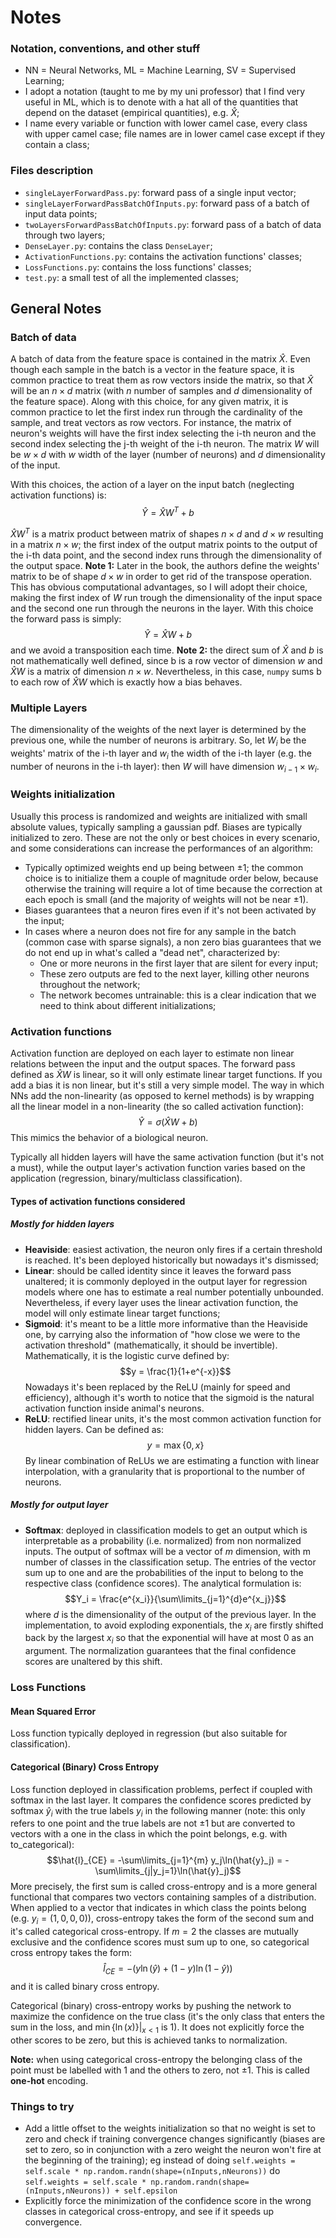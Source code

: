 # Notes

### Notation, conventions, and other stuff
- NN = Neural Networks, ML = Machine Learning, SV = Supervised Learning;
- I adopt a notation (taught to me by my uni professor) that I find very useful in ML, which is to denote with a hat all of the quantities that depend on the dataset (empirical quantities), e.g. $\hat{X}$;
- I name every variable or function with lower camel case, every class with upper camel case; file names are in lower camel case except if they contain a class;

### Files description
- `singleLayerForwardPass.py`: forward pass of a single input vector;
- `singleLayerForwardPassBatchOfInputs.py`: forward pass of a batch of input data points;
- `twoLayersForwardPassBatchOfInputs.py`: forward pass of a batch of data through two layers;
- `DenseLayer.py`: contains the class `DenseLayer`;
- `ActivationFunctions.py`: contains the activation functions' classes;
- `LossFunctions.py`: contains the loss functions' classes;
- `test.py`: a small test of all the implemented classes;

## General Notes

### Batch of data
A batch of data from the feature space is contained in the matrix $\hat{X}$. Even though each sample in the batch is a vector in the feature space, it is common practice to treat them as row vectors inside the matrix, so that $\hat{X}$ will be an $n\times d$ matrix (with $n$ number of samples and $d$ dimensionality of the feature space). Along with this choice, for any given matrix, it is common practice to let the first index run through the cardinality of the sample, and treat vectors as row vectors. For instance, the matrix of neuron's weights will have the first index selecting the i-th neuron and the second index selecting the j-th weight of the i-th neuron. The matrix $W$ will be $w \times d$ with $w$ width of the layer (number of neurons) and $d$ dimensionality of the input.

With this choices, the action of a layer on the input batch (neglecting activation functions) is:
$$\hat{Y} = \hat{X}W^{T} + b$$

$\hat{X}W^{T}$ is a matrix product between matrix of shapes $n\times d$ and $d \times w$ resulting in a matrix $n \times w$; the first index of the output matrix points to the output of the i-th data point, and the second index runs through the dimensionality of the output space.
**Note 1:** Later in the book, the authors define the weights' matrix to be of shape $d \times w$ in order to get rid of the transpose operation. This has obvious computational advantages, so I will adopt their choice, making the first index of $W$ run trough the dimensionality of the input space and the second one run through the neurons in the layer. With this choice the forward pass is simply:
$$\hat{Y} = \hat{X}W + b$$
and we avoid a transposition each time.
**Note 2:** the direct sum of $\hat{X}$ and $b$ is not mathematically well defined, since b is a row vector of dimension $w$ and $\hat{X}W$ is a matrix of dimension $n \times w$. Nevertheless, in this case, `numpy` sums b to each row of $\hat{X}W$ which is exactly how a bias behaves.

### Multiple Layers
The dimensionality of the weights of the next layer is determined by the previous one, while the number of neurons is arbitrary.
So, let $W_i$ be the weights' matrix of the i-th layer and $w_i$ the width of the i-th layer (e.g. the number of neurons in the i-th layer): then $W$ will have dimension $w_{i-1} \times w_i$.

### Weights initialization
Usually this process is randomized and weights are initialized with small absolute values, typically sampling a gaussian pdf. Biases are typically initialized to zero. These are not the only or best choices in every scenario, and some considerations can increase the performances of an algorithm:
- Typically optimized weights end up being between $\pm1$; the common choice is to initialize them 
a couple of magnitude order below, because otherwise the training will require a lot of time because the correction at each epoch is small (and the majority of weights will not be near $\pm1$).
- Biases guarantees that a neuron fires even if it's not been activated by the input;
- In cases where a neuron does not fire for any sample in the batch (common case with sparse signals), a non zero bias guarantees that we do not end up in what's called a "dead net", characterized by:
    - One or more neurons in the first layer that are silent for every input;
    - These zero outputs are fed to the next layer, killing other neurons throughout the network;
    - The network becomes untrainable: this is a clear indication that we need to think about different initializations;

### Activation functions
Activation function are deployed on each layer to estimate non linear relations between the input and the output spaces. The forward pass defined as $\hat{X}W$ is linear, so it will only estimate linear target functions. If you add a bias it is non linear, but it's still a very simple model.
The way in which NNs add the non-linearity (as opposed to kernel methods) is by wrapping all the linear model in a non-linearity (the so called activation function):
$$\hat{Y} = \sigma(\hat{X}W + b)$$
This mimics the behavior of a biological neuron.

Typically all hidden layers will have the same activation function (but it's not a must), while the output layer's activation function varies based on the application (regression, binary/multiclass classification).

#### Types of activation functions considered

##### Mostly for hidden layers
- **Heaviside**: easiest activation, the neuron only fires if a certain threshold is reached. It's been deployed historically but nowadays it's dismissed;
- **Linear**: should be called identity since it leaves the forward pass unaltered; it is commonly deployed in the output layer for regression models where one has to estimate a real number potentially unbounded. Nevertheless, if every layer uses the linear activation function, the model will only estimate linear target functions;
- **Sigmoid**: it's meant to be a little more informative than the Heaviside one, by carrying also the information of "how close we were to the activation threshold" (mathematically, it should be invertible). Mathematically, it is the logistic curve defined by:
$$y = \frac{1}{1+e^{-x}}$$
Nowadays it's been replaced by the ReLU (mainly for speed and efficiency), although it's worth to notice that the sigmoid is the natural activation function inside animal's neurons.
- **ReLU**: rectified linear units, it's the most common activation function for hidden layers. Can be defined as:
$$y = \max\{0,x\}$$
By linear combination of ReLUs we are estimating a function with linear interpolation, with a granularity that is proportional to the number of neurons.

##### Mostly for output layer
- **Softmax**: deployed in classification models to get an output which is interpretable as a probability (i.e. normalized) from non normalized inputs. The output of softmax will be a vector of $m$ dimension, with m number of classes in the classification setup. The entries of the vector sum up to one and are the probabilities of the input to belong to the respective class (confidence scores). The analytical formulation is:
$$Y_i = \frac{e^{x_i}}{\sum\limits_{j=1}^{d}e^{x_j}}$$
where $d$ is the dimensionality of the output of the previous layer.
In the implementation, to avoid exploding exponentials, the $x_i$ are firstly shifted back by the largest $x_i$ so that the exponential will have at most 0 as an argument. The normalization guarantees that the final confidence scores are unaltered by this shift.

### Loss Functions

#### Mean Squared Error
Loss function typically deployed in regression (but also suitable for classification).

#### Categorical (Binary) Cross Entropy
Loss function deployed in classification problems, perfect if coupled with softmax in the last layer. It compares the confidence scores predicted by softmax $\hat{y}_i$ with the true labels $y_i$ in the following manner (note: this only refers to one point and the true labels are not $\pm1$ but are converted to vectors with a one in the class in which the point belongs, e.g. with to_categorical):
$$\hat{l}_{CE} = -\sum\limits_{j=1}^{m} y_j\ln(\hat{y}_j) = -\sum\limits_{j|y_j=1}\ln(\hat{y}_j)$$
More precisely, the first sum is called cross-entropy and is a more general functional that compares two vectors containing samples of a distribution. When applied to a vector that indicates in which class the points belong (e.g. $y_i = (1,0,0,0)$), cross-entropy takes the form of the second sum and it's called categorical cross-entropy. If $m=2$ the classes are mutually exclusive and the confidence scores must sum up to one, so categorical cross entropy takes the form:
$$\hat{l}_{CE} = -(y\ln(\hat{y}) + (1-y) \ln(1-\hat{y}))$$
and it is called binary cross entropy.

Categorical (binary) cross-entropy works by pushing the network to maximize the confidence on the true class (it's the only class that enters the sum in the loss, and $\min\{\ln(x)\}|_{x<1}$ is 1). It does not explicitly force the other scores to be zero, but this is achieved tanks to normalization.

**Note:** when using categorical cross-entropy the belonging class of the point must be labelled with 1 and the others to zero, not $\pm1$. This is called **one-hot** encoding.




### Things to try
- Add a little offset to the weights initialization so that no weight is set to zero and check if training convergence changes significantly (biases are set to zero, so in conjunction with a zero weight the neuron won't fire at the beginning of the training); eg instead of doing 
`self.weights = self.scale * np.random.randn(shape=(nInputs,nNeurons))`
do
`self.weights = self.scale * np.random.randn(shape=(nInputs,nNeurons)) + self.epsilon`
- Explicitly force the minimization of the confidence score in the wrong classes in categorical cross-entropy, and see if it speeds up convergence.